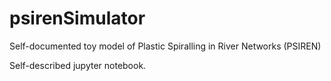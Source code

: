# psirenSimulator
Self-documented toy model of Plastic Spiralling in River Networks (PSIREN)

Self-described jupyter notebook.
